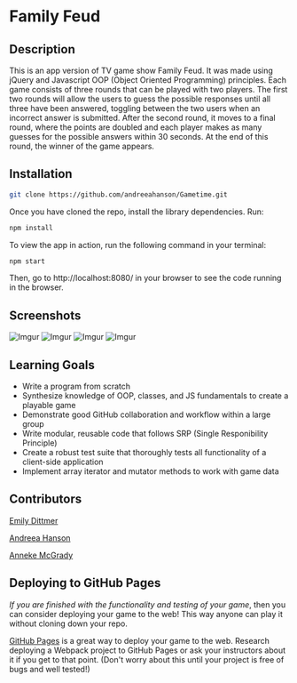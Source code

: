 # Family Feud

## Description

This is an app version of TV game show Family Feud. It was made using jQuery and Javascript OOP (Object Oriented Programming) principles. Each game consists of three rounds that can be played with two players. The first two rounds will allow the users to guess the possible responses until all three have been answered, toggling between the two users when an incorrect answer is submitted. After the second round, it moves to a final round, where the points are doubled and each player makes as many guesses for the possible answers within 30 seconds. At the end of this round, the winner of the game appears.

## Installation

```bash
git clone https://github.com/andreeahanson/Gametime.git
```
Once you have cloned the repo, install the library dependencies. Run:

```bash
npm install
```

To view the app in action, run the following command in your terminal:

```bash
npm start
```

Then, go to http://localhost:8080/ in your browser to see the code running in the browser.

## Screenshots
![Imgur](https://i.imgur.com/sDbY4AH.png)
![Imgur](https://i.imgur.com/D34AEn6.png)
![Imgur](https://i.imgur.com/vUejo4q.png)
![Imgur](https://i.imgur.com/RBLfpfJ.png)

## Learning Goals

- Write a program from scratch
- Synthesize knowledge of OOP, classes, and JS fundamentals to create a playable game
- Demonstrate good GitHub collaboration and workflow within a large group
- Write modular, reusable code that follows SRP (Single Responibility Principle)
- Create a robust test suite that thoroughly tests all functionality of a client-side application
- Implement array iterator and mutator methods to work with game data

## Contributors

[Emily Dittmer](https://github.com/emilydittmer)

[Andreea Hanson](https://github.com/andreeahanson)

[Anneke McGrady](https://github.com/annekemcgrady)


## Deploying to GitHub Pages

_If you are finished with the functionality and testing of your game_, then you can consider deploying your game to the web! This way anyone can play it without cloning down your repo.

[GitHub Pages](https://pages.github.com/) is a great way to deploy your game to the web. Research deploying a Webpack project to GitHub Pages or ask your instructors about it if you get to that point. (Don't worry about this until your project is free of bugs and well tested!)
